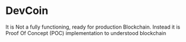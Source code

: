 # DevCoin
It is Not a fully functioning, ready for production Blockchain. Instead it is Proof Of Concept (POC) implementation to understood blockchain
